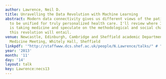 ```yaml
---
author: Lawrence, Neil D.
title: Unravelling the Data Revolution with Machine Learning
abstract: Modern data connectivity gives us different views of the patient which need
  to be unified for truly personalized health care. I'll review where I think this
  is taking medicine and speculate on the methodological and social challenges that
  this revolution will entail.
venue: Newcastle, Edinburgh, Cambridge and Sheffield academic Departments of Respiratory
  Medicine Meeting, Whitely Hall, Sheffield
linkpdf: '"http://staffwww.dcs.shef.ac.uk/people/N.Lawrence/talks/" # "unravelling_necs13.pdf"'
year: '2013'
month: '11'
day: '14'
layout: talk
key: Lawrence:necs13
---
```


